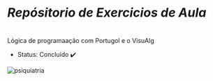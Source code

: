 # _Repósitorio de Exercicios de Aula_ <h1>
Lógica de programaação com Portugol e o VisuAlg 
* Status: Concluído ✔️
  
  
![psiquiatria](https://user-images.githubusercontent.com/93268955/158043410-23d41a45-5f05-4fc6-859d-a1301cbc7d36.png)
    
